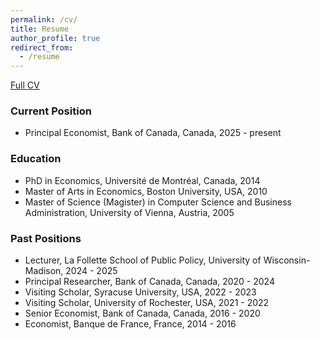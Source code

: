 ```yaml
---
permalink: /cv/
title: Resume
author_profile: true
redirect_from:
  - /resume
---
```


[Full CV](https://steingress.github.io\files\CV_Steingress_Walter.pdf)

### Current Position
* Principal Economist, Bank of Canada, Canada, 2025 - present  

### Education  
* PhD in Economics, Université de Montréal, Canada, 2014  
* Master of Arts in Economics, Boston University, USA, 2010  
* Master of Science (Magister) in Computer Science and Business Administration, University of Vienna, Austria, 2005  

### Past Positions
* Lecturer, La Follette School of Public Policy, University of Wisconsin-Madison, 2024 - 2025
* Principal Researcher, Bank of Canada, Canada, 2020 - 2024  
* Visiting Scholar, Syracuse University, USA, 2022 - 2023
* Visiting Scholar, University of Rochester, USA, 2021 - 2022  
* Senior Economist, Bank of Canada, Canada, 2016 - 2020  
* Economist, Banque de France, France,  2014 - 2016  
